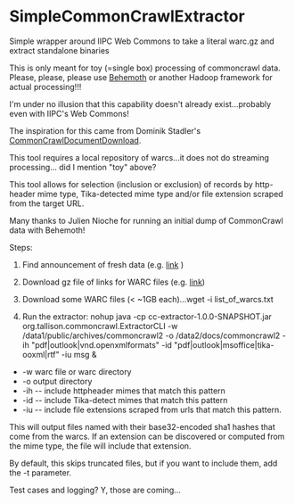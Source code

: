 # SimpleCommonCrawlExtractor
Simple wrapper around IIPC Web Commons to take a literal warc.gz and extract standalone binaries

This is only meant for toy (=single box) processing of commoncrawl data.
Please, please, please use [Behemoth](https://github.com/DigitalPebble/behemoth) or another Hadoop framework for
actual processing!!!

I'm under no illusion that this capability doesn't already exist...probably 
even with IIPC's Web Commons!

The inspiration for this came from Dominik Stadler's
[CommonCrawlDocumentDownload](https://github.com/centic9/CommonCrawlDocumentDownload).

This tool requires a local repository of warcs...it does not do streaming processing...
did I mention "toy" above?

This tool allows for selection (inclusion or exclusion)
of records by http-header mime type, Tika-detected mime type and/or
file extension scraped from the target URL.

Many thanks to Julien Nioche for running an initial dump of CommonCrawl data
with Behemoth!

Steps:

1. Find announcement of fresh data (e.g.
[link](http://blog.commoncrawl.org/2015/07/may-2015-crawl-archive-available/) )

2. Download gz file of links for WARC files (e.g.
[link](https://aws-publicdatasets.s3.amazonaws.com/common-crawl/crawl-data/CC-MAIN-2015-22/warc.paths.gz))

3. Download some WARC files (< ~1GB each)...wget -i list_of_warcs.txt

4. Run the extractor: nohup java -cp cc-extractor-1.0.0-SNAPSHOT.jar org.tallison.commoncrawl.ExtractorCLI 
 -w /data1/public/archives/commoncrawl2 -o /data2/docs/commoncrawl2 
-ih "pdf|outlook|vnd.openxmlformats" 
-id "pdf|outlook|msoffice|tika-ooxml|rtf" -iu msg &
* -w warc file or warc directory
* -o output directory
* -ih -- include httpheader mimes that match this pattern
* -id -- include Tika-detect mimes that match this pattern
* -iu -- include file extensions scraped from urls that match this pattern.

This will output files named with their base32-encoded sha1 hashes that come 
from the warcs.  If an extension can be discovered or computed from the mime
type, the file will include that extension.

By default, this skips truncated files, but if you want to include them, 
add the -t parameter.

Test cases and logging?  Y, those are coming...